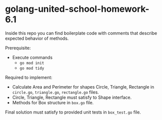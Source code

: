 # golang-united-school-homework-6.1

Inside this repo you can find boilerplate code with comments that describe expected behavior of methods.

Prerequisite:
- Execute commands
  - `go mod init`
  - `go mod tidy`

Required to implement:
- Calculate Area and Perimeter for shapes Circle, Triangle, Rectangle in `circle.go`, `triangle.go`, `rectangle.go` files.
- Circle, Triangle, Rectangle must satisfy to Shape interface.
- Methods for Box structure in `box.go` file.

Final solution must satisfy to provided unit tests in `box_test.go` file.

